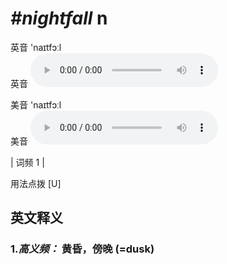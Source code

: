 # ***\#nightfall*** n
英音 'naɪtfɔːl  
英音
<audio src="./media/nightfall-B.aac" controls="controls"></audio>

美音 'naɪtfɔːl  
美音
<audio src="./media/nightfall.aac" controls="controls"></audio>



| 词频 1 |  

用法点拨  [U]

英文释义
---
### 1.*高义频：* **黄昏，傍晚 (=dusk)**  


